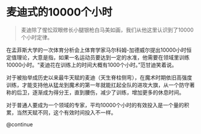 
麦迪式的10000个小时
=====

> 麦迪除了惺忪双眼修长小腿银枪白马美如画，我们从他这里认识到了10000个小时定律。

在孟菲斯大学的一次体育分析会上体育学家马尔科姆-加德威尔提出10000小时恒定值理论，大意是指，如果一名运动员要达到一定的水准，他需要在领域里训练10000小时。“麦迪花在训练上的时间大概有1000个小时。”范甘迪笑着说。

对于被抬举成历史以来最牛天赋的麦迪（天生脊柱侧弯），在魔术时期依旧高强度训练，才能支持他从猛龙到魔术的第一年就能扛起全队的进攻大旗，从一个防守著称的后卫，逐渐成为得分王，直到腰伤，减少了训练，增加更多的休息时间。

对于普通人要成为一个领域的专家，平均10000个小时的有效投入是一个量的积累，当然天赋不同，这个有效时间投入不一样。

@continue
